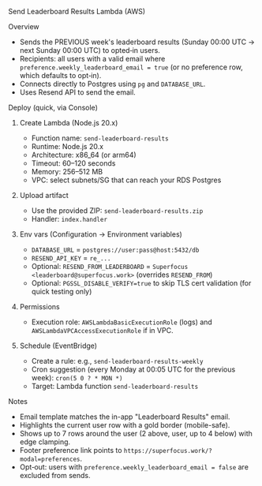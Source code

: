 Send Leaderboard Results Lambda (AWS)

Overview
- Sends the PREVIOUS week's leaderboard results (Sunday 00:00 UTC → next Sunday 00:00 UTC) to opted‑in users.
- Recipients: all users with a valid email where `preference.weekly_leaderboard_email = true` (or no preference row, which defaults to opt‑in).
- Connects directly to Postgres using `pg` and `DATABASE_URL`.
- Uses Resend API to send the email.

Deploy (quick, via Console)
1) Create Lambda (Node.js 20.x)
   - Function name: `send-leaderboard-results`
   - Runtime: Node.js 20.x
   - Architecture: x86_64 (or arm64)
   - Timeout: 60–120 seconds
   - Memory: 256–512 MB
   - VPC: select subnets/SG that can reach your RDS Postgres

2) Upload artifact
   - Use the provided ZIP: `send-leaderboard-results.zip`
   - Handler: `index.handler`

3) Env vars (Configuration → Environment variables)
   - `DATABASE_URL` = `postgres://user:pass@host:5432/db`
   - `RESEND_API_KEY` = `re_...`
   - Optional: `RESEND_FROM_LEADERBOARD` = `Superfocus <leaderboard@superfocus.work>` (overrides `RESEND_FROM`)
   - Optional: `PGSSL_DISABLE_VERIFY=true` to skip TLS cert validation (for quick testing only)

4) Permissions
   - Execution role: `AWSLambdaBasicExecutionRole` (logs) and `AWSLambdaVPCAccessExecutionRole` if in VPC.

5) Schedule (EventBridge)
   - Create a rule: e.g., `send-leaderboard-results-weekly`
   - Cron suggestion (every Monday at 00:05 UTC for the previous week): `cron(5 0 ? * MON *)`
   - Target: Lambda function `send-leaderboard-results`

Notes
- Email template matches the in-app "Leaderboard Results" email.
- Highlights the current user row with a gold border (mobile-safe).
- Shows up to 7 rows around the user (2 above, user, up to 4 below) with edge clamping.
- Footer preference link points to `https://superfocus.work/?modal=preferences`.
- Opt‑out: users with `preference.weekly_leaderboard_email = false` are excluded from sends.

